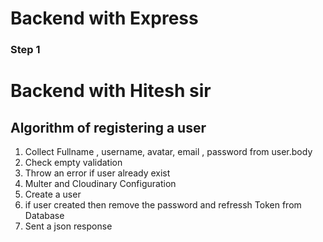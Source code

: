 # Backend with Express
### Step 1




# Backend with Hitesh sir
## Algorithm of registering a user 
1. Collect Fullname , username, avatar, email , password from  user.body 
2. Check empty validation 
3. Throw an error if user already exist
4. Multer and Cloudinary Configuration
5. Create a user
6. if user created then remove the password and refressh Token from Database
7. Sent a json response 
